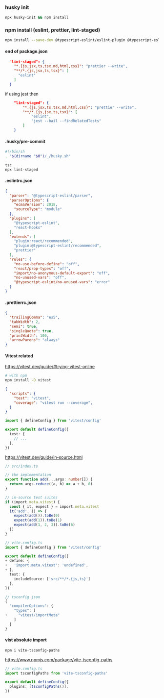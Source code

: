 ### husky init
```sh
npx husky-init && npm install
```

### npm install (eslint, prettier, lint-staged)

```sh
npm install --save-dev @typescript-eslint/eslint-plugin @typescript-eslint/parser eslint eslint-config-prettier prettier lint-staged eslint-plugin-react eslint-plugin-react-hooks
```

#### end of package.json
```json
  "lint-staged": {
    "*.{js,jsx,ts,tsx,md,html,css}": "prettier --write",
    "**/*.{js,jsx,ts,tsx}": [
      "eslint"
    ]
  }
```

if using jest then 
```json
    "lint-staged": {
        "*.{js,jsx,ts,tsx,md,html,css}": "prettier --write",
        "**/*.{js,jsx,ts,tsx}": [
            "eslint",
            "jest --bail --findRelatedTests"
        ]
    }
```

#### .husky/pre-commit
```sh
#!/bin/sh
. "$(dirname "$0")/_/husky.sh"

tsc
npx lint-staged
```

#### .eslintrc.json
```json
{
  "parser": "@typescript-eslint/parser",
  "parserOptions": {
    "ecmaVersion": 2018,
    "sourceType": "module"
  },
  "plugins": [
    "@typescript-eslint",
    "react-hooks"
  ],
  "extends": [
    "plugin:react/recommended",
    "plugin:@typescript-eslint/recommended",
    "prettier"
  ],
  "rules": {
    "no-use-before-define": "off",
    "react/prop-types": "off",
    "import/no-anonymous-default-export": "off",
    "no-unused-vars": "off",
    "@typescript-eslint/no-unused-vars": "error"
  }
}
```

#### .prettierrc.json
```json
{
  "trailingComma": "es5",
  "tabWidth": 2,
  "semi": true,
  "singleQuote": true,
  "printWidth": 100,
  "arrowParens": "always"
}
```

#### Vitest related
https://vitest.dev/guide/#trying-vitest-online

```sh
# with npm
npm install -D vitest
```

```json
{
  "scripts": {
    "test": "vitest",
    "coverage": "vitest run --coverage",
  }
}
```

```ts
import { defineConfig } from 'vitest/config'

export default defineConfig({
  test: {
    // ...
  },
})
```

https://vitest.dev/guide/in-source.html
```ts
// src/index.ts

// the implementation
export function add(...args: number[]) {
  return args.reduce((a, b) => a + b, 0)
}

// in-source test suites
if (import.meta.vitest) {
  const { it, expect } = import.meta.vitest
  it('add', () => {
    expect(add()).toBe(0)
    expect(add(1)).toBe(1)
    expect(add(1, 2, 3)).toBe(6)
  })
}
```

```ts
// vite.config.ts
import { defineConfig } from 'vitest/config'

export default defineConfig({
+ define: {
+   'import.meta.vitest': 'undefined',
+ },
  test: {
    includeSource: ['src/**/*.{js,ts}']
  },
})
```

```ts
// tsconfig.json
{
  "compilerOptions": {
    "types": [
+     "vitest/importMeta"
    ]
  }
}
```

#### vist absolute import
```sh
npm i vite-tsconfig-paths
```
https://www.npmjs.com/package/vite-tsconfig-paths

```ts
// vite.config.ts
import tsconfigPaths from 'vite-tsconfig-paths'

export default defineConfig({
  plugins: [tsconfigPaths()],
})
```
